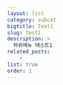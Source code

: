 ```yaml
---
layout: list
category: subcat
bigtitle: Test1
slug: test1
description: >
  하위메뉴 테스트1
related_posts:
    -
list: true
order: 1
---
```

